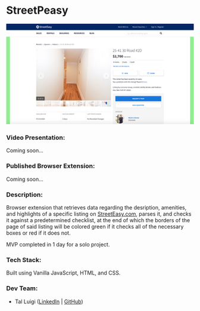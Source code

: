 # StreetPeasy

![StreetPeasy Screenshot](./screenshot.png)

### Video Presentation:

Coming soon...

### Published Browser Extension:

Coming soon...

### Description:

Browser extension that retrieves data regarding the desription, amenities, and highlights of a specific listing on [StreetEasy.com](https://streeteasy.com), parses it, and checks it against a predetermined checklist, at the end of which the borders of the page of said listing will be colored green if it checks all of the necessary boxes or red if it does not.

MVP completed in 1 day for a solo project.

### Tech Stack:

Built using Vanilla JavaScript, HTML, and CSS.

### Dev Team:

- Tal Luigi ([LinkedIn](https://www.linkedin.com/in/talluigi) | [GitHub](https://github.com/luigilegion))
